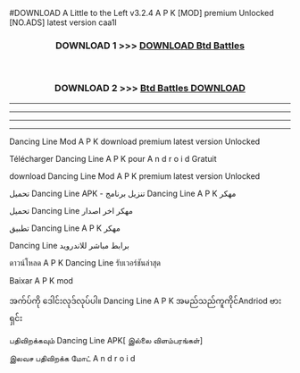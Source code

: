 #DOWNLOAD A Little to the Left v3.2.4 A P K [MOD] premium Unlocked [NO.ADS] latest version caa1l 



<div align="center">

<h3>DOWNLOAD 1 >>> <a href="https://getmod1.web.app/?judule=Btd Battles">DOWNLOAD Btd Battles</a></h3><br>

<h3>DOWNLOAD 2 >>> <a href="https://getmod1.web.app/?judule=Btd Battles">Btd Battles DOWNLOAD </a></h3>

</div>


----------------------------------------------------------

----------------------------------------------------------

----------------------------------------------------------

----------------------------------------------------------


Dancing Line  Mod A P K download premium latest version Unlocked

Télécharger  Dancing Line  A P K pour A n d r o i d Gratuit

download Dancing Line  Mod A P K premium latest version Unlocked

تحميل Dancing Line  APK - تنزيل برنامج Dancing Line  A P K مهكر

تحميل Dancing Line  مهكر اخر اصدار

تطبيق Dancing Line  A P K مهكر

Dancing Line  برابط مباشر للاندرويد

ดาวน์โหลด A P K Dancing Line  รับเวอร์ชันล่าสุด

Baixar A P K mod

အက်ပ်ကို ဒေါင်းလုဒ်လုပ်ပါ။ Dancing Line  A P K အမည်သည်ကူကိုင်Andriod ဗားရှင်း

பதிவிறக்கவும் Dancing Line  APK[ இல்லை விளம்பரங்கள்] 
 
இலவச பதிவிறக்க மோட் A n d r o i d




